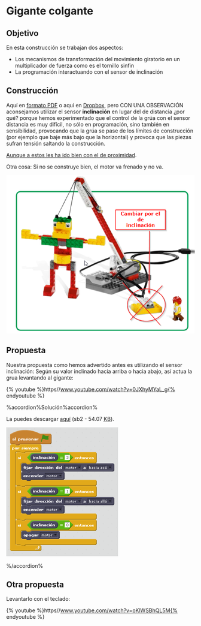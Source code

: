 
# Gigante colgante

## Objetivo

En esta construcción se trabajan dos aspectos:

- Los mecanismos de transformación del movimiento giratorio en un multiplicador de fuerza como es el tornillo sinfin
- La programación interactuando con el sensor de inclinación

## Construcción

Aquí en [formato PDF](http://ro-botica.com/pdf/WeDo/Giant%20Escape.pdf) o aquí en [Dropbox](https://www.dropbox.com/s/3vtqkwv6iukb2fp/GIGANTE.pdf?dl=0), pero CON UNA OBSERVACIÓN aconsejamos utilizar el sensor **inclinación** en lugar del de distancia ¿por qué? porque hemos experimentado que el control de la grúa con el sensor distancia es muy difícil, no sólo en programación, sino también en sensibilidad, provocando que la grúa se pase de los límites de construcción (por ejemplo que baje más bajo que la horizontal) y provoca que las piezas sufran tensión saltando la construcción. 

[Aunque a estos les ha ido bien con el de proximidad](https://www.youtube.com/watch?v=d4Mc-TG5i9M).

Otra cosa: Si no se construye bien, el motor va frenado y no va.

![](img/gigante2.png)

## Propuesta

Nuestra propuesta como hemos advertido antes es utilizando el sensor inclinación: Según su valor inclinado hacia arriba o hacia abajo, así actua la grua levantando al gigante:

{% youtube %}https//www.youtube.com/watch?v=0JXhyMYaL_g{% endyoutube %}


%accordion%Solución%accordion%

La puedes descargar [aquí](http://aularagon.catedu.es/materialesaularagon2013/LegoWedo/M2/gigante.sb2) (sb2 - 54.07 <abbr lang="en" title="KiloBytes">KB</abbr>).

![](img/gigante.png)

%/accordion%

## Otra propuesta

Levantarlo con el teclado:

{% youtube %}https//www.youtube.com/watch?v=oKlWSBhQL5M{% endyoutube %}
